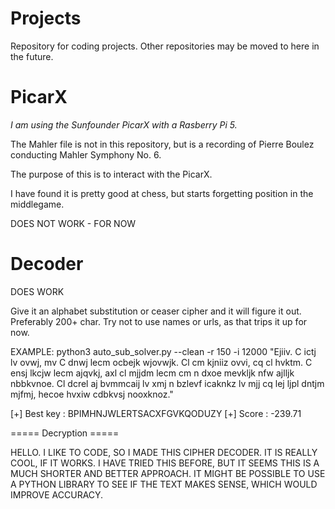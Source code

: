 
# Projects
Repository for coding projects. Other repositories may be moved to here in the future.


# PicarX
_I am using the Sunfounder PicarX with a Rasberry Pi 5._

The Mahler file is not in this repository, but is a recording of Pierre Boulez conducting Mahler Symphony No. 6.

The purpose of this is to interact with the PicarX.

I have found it is pretty good at chess, but starts forgetting position in the middlegame.

DOES NOT WORK - FOR NOW

# Decoder

DOES WORK

Give it an alphabet substitution or ceaser cipher and it will figure it out. Preferably 200+ char. Try not to use names or urls, as that trips it up for now.

EXAMPLE:
python3 auto_sub_solver.py --clean -r 150 -i 12000 "Ejiiv. C ictj lv ovwj, mv C dnwj lecm ocbejk wjovwjk. Cl cm kjniiz ovvi, cq cl hvktm. C ensj lkcjw lecm ajqvkj, axl cl mjjdm lecm cm n dxoe mevkljk nfw ajlljk nbbkvnoe. Cl dcrel aj bvmmcaij lv xmj n bzlevf icaknkz lv mjj cq lej ljpl dntjm mjfmj, hecoe hvxiw cdbkvsj nooxknoz."

[+] Best key  : BPIMHNJWLERTSACXFGVKQODUZY
[+] Score     : -239.71

===== Decryption =====

HELLO. I LIKE TO CODE, SO I MADE THIS CIPHER DECODER. IT IS REALLY COOL, IF IT WORKS. I HAVE TRIED THIS BEFORE, BUT IT SEEMS THIS IS A MUCH SHORTER AND BETTER APPROACH. IT MIGHT BE POSSIBLE TO USE A PYTHON LIBRARY TO SEE IF THE TEXT MAKES SENSE, WHICH WOULD IMPROVE ACCURACY.
